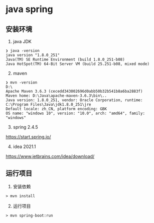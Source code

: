 # java spring

## 安装环境

1. java JDK

```shell
❯ java -version
java version "1.8.0_251"
Java(TM) SE Runtime Environment (build 1.8.0_251-b08)
Java HotSpot(TM) 64-Bit Server VM (build 25.251-b08, mixed mode)
```

2. maven 

```shell
❯ mvn -version
D:\
Apache Maven 3.6.3 (cecedd343002696d0abb50b32b541b8a6ba2883f)
Maven home: D:\Java\apache-maven-3.6.3\bin\..
Java version: 1.8.0_251, vendor: Oracle Corporation, runtime: C:\Program Files\Java\jdk1.8.0_251\jre
Default locale: zh_CN, platform encoding: GBK
OS name: "windows 10", version: "10.0", arch: "amd64", family: "windows"
```

3. spring 2.4.5

https://start.spring.io/

4. idea 2021.1

https://www.jetbrains.com/idea/download/

## 运行项目

1. 安装依赖

```
> mvn install
```

2. 运行项目
```
> mvn spring-boot:run
```

